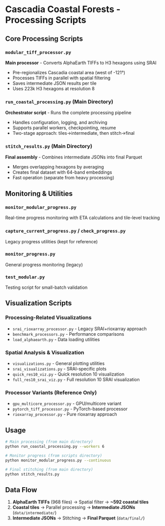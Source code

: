 # Cascadia Coastal Forests - Processing Scripts

## Core Processing Scripts

### `modular_tiff_processor.py` 
**Main processor** - Converts AlphaEarth TIFFs to H3 hexagons using SRAI
- Pre-regionalizes Cascadia coastal area (west of -121°) 
- Processes TIFFs in parallel with spatial filtering
- Saves intermediate JSON results per tile
- Uses 223k H3 hexagons at resolution 8

### `run_coastal_processing.py` (Main Directory)
**Orchestrator script** - Runs the complete processing pipeline
- Handles configuration, logging, and archiving
- Supports parallel workers, checkpointing, resume
- Two-stage approach: tiles→intermediate, then stitch→final

### `stitch_results.py` (Main Directory) 
**Final assembly** - Combines intermediate JSONs into final Parquet
- Merges overlapping hexagons by averaging
- Creates final dataset with 64-band embeddings
- Fast operation (separate from heavy processing)

## Monitoring & Utilities

### `monitor_modular_progress.py`
Real-time progress monitoring with ETA calculations and tile-level tracking

### `capture_current_progress.py` / `check_progress.py` 
Legacy progress utilities (kept for reference)

### `monitor_progress.py`
General progress monitoring (legacy)

### `test_modular.py`
Testing script for small-batch validation

## Visualization Scripts

### Processing-Related Visualizations
- `srai_rioxarray_processor.py` - Legacy SRAI+rioxarray approach
- `benchmark_processors.py` - Performance comparisons 
- `load_alphaearth.py` - Data loading utilities

### Spatial Analysis & Visualization
- `visualizations.py` - General plotting utilities
- `srai_visualizations.py` - SRAI-specific plots
- `quick_res10_viz.py` - Quick resolution 10 visualization
- `full_res10_srai_viz.py` - Full resolution 10 SRAI visualization

### Processor Variants (Reference Only)
- `gpu_multicore_processor.py` - GPU/multicore variant
- `pytorch_tiff_processor.py` - PyTorch-based processor
- `rioxarray_processor.py` - Pure rioxarray approach

## Usage

```bash
# Main processing (from main directory)
python run_coastal_processing.py --workers 6

# Monitor progress (from scripts directory)  
python monitor_modular_progress.py --continuous

# Final stitching (from main directory)
python stitch_results.py
```

## Data Flow

1. **AlphaEarth TIFFs** (968 files) → Spatial filter → **~592 coastal tiles**
2. **Coastal tiles** → Parallel processing → **Intermediate JSONs** (`data/intermediate/`)  
3. **Intermediate JSONs** → Stitching → **Final Parquet** (`data/final/`)